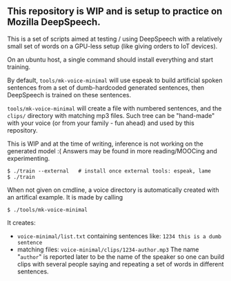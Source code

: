 
This repository is WIP and is setup to practice on Mozilla DeepSpeech.
----

This is a set of scripts aimed at testing / using DeepSpeech with a
relatively small set of words on a GPU-less setup (like giving orders to IoT
devices).

On an ubuntu host, a single command should install everything and start training.

By default, `tools/mk-voice-minimal` will use espeak to build artificial
spoken sentences from a set of dumb-hardcoded generated sentences, then
DeepSpeech is trained on these sentences.

`tools/mk-voice-minimal` will create a file with numbered sentences, and the
`clips/` directory with matching mp3 files.  Such tree can be "hand-made"
with your voice (or from your family - fun ahead) and used by this
repository.

This is WIP and at the time of writing, inference is not working on the
generated model :( Answers may be found in more reading/MOOCing and
experimenting.

```
$ ./train --external   # install once external tools: espeak, lame
$ ./train
```

When not given on cmdline, a voice directory is automatically created
with an artifical example. It is made by calling
```
$ ./tools/mk-voice-minimal
```
It creates:
- `voice-minimal/list.txt` containing sentences like:
  `1234 this is a dumb sentence`
- matching files: `voice-minimal/clips/1234-author.mp3` The name "`author`"
  is reported later to be the name of the speaker so one can build clips
  with several people saying and repeating a set of words in different
  sentences.
